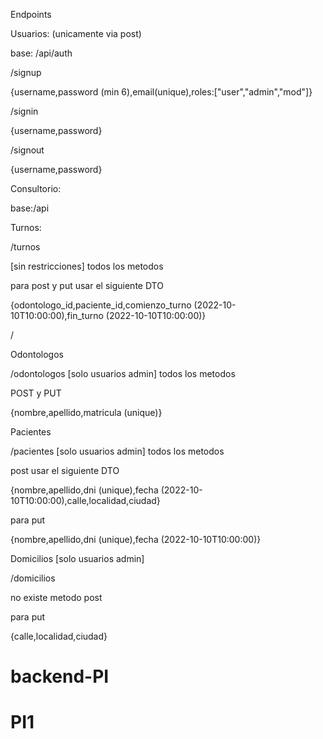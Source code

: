 Endpoints 


Usuarios: (unicamente via post)

base: /api/auth


/signup

{username,password (min 6),email(unique),roles:["user","admin","mod"]}

/signin

{username,password}

/signout

{username,password}


Consultorio:

base:/api


Turnos:

/turnos

[sin restricciones] todos los metodos

para post y put usar el siguiente DTO

{odontologo_id,paciente_id,comienzo_turno (2022-10-10T10:00:00),fin_turno (2022-10-10T10:00:00)}

/

Odontologos 

/odontologos [solo usuarios admin] todos los metodos

POST y PUT

{nombre,apellido,matricula (unique)}

Pacientes

/pacientes [solo usuarios admin] todos los metodos

post usar el siguiente DTO

{nombre,apellido,dni (unique),fecha (2022-10-10T10:00:00),calle,localidad,ciudad}

para put

{nombre,apellido,dni (unique),fecha (2022-10-10T10:00:00)}


Domicilios [solo usuarios admin]

/domicilios

no existe metodo post


para put

{calle,localidad,ciudad}













# backend-PI
# PI1
